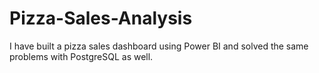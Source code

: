 # Pizza-Sales-Analysis
I have built a pizza sales dashboard using Power BI and solved the same problems with PostgreSQL as well.
